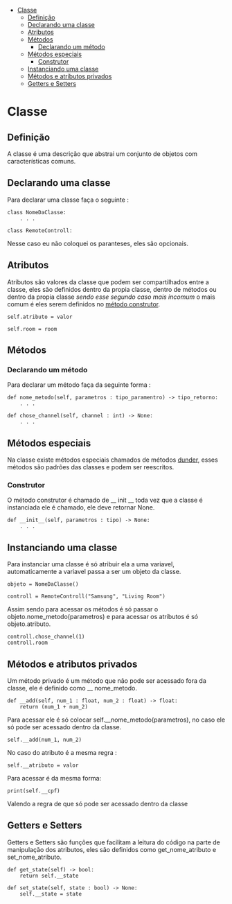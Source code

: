 - [Classe](#classe)
  - [Definição](#definição)
  - [Declarando uma classe](#declarando-uma-classe)
  - [Atributos](#atributos)
  - [Métodos](#métodos)
    - [Declarando um método](#declarando-um-método)
  - [Métodos especiais](#métodos-especiais)
    - [Construtor](#construtor)
  - [Instanciando uma classe](#instanciando-uma-classe)
  - [Métodos e atributos privados](#métodos-e-atributos-privados)
  - [Getters e Setters](#getters-e-setters)
  
# Classe

## Definição

A classe é uma descrição que abstrai um conjunto de objetos com características comuns.

## Declarando uma classe

Para declarar uma classe faça o seguinte : 

    class NomeDaClasse:
        . . .

    class RemoteControll:

Nesse caso eu não coloquei os paranteses, eles são opcionais.

## Atributos

Atributos são valores da classe que podem ser compartilhados entre a classe, eles são definidos dentro da propia classe, dentro de métodos ou dentro da propia classe *sendo esse segundo caso mais incomum* o mais comum é eles serem definidos no [método construtor](#construtor).

    self.atributo = valor

    self.room = room

## Métodos

### Declarando um método

Para declarar um método faça da seguinte forma :

    def nome_metodo(self, parametros : tipo_paramentro) -> tipo_retorno:
        . . .

    def chose_channel(self, channel : int) -> None:
        . . .

## Métodos especiais

Na classe existe métodos especiais chamados de métodos [dunder](https://www.geeksforgeeks.org/dunder-magic-methods-python/), esses métodos são padrões das classes e podem ser reescritos.

### Construtor

O método construtor é chamado de __ init __ toda vez que a classe é instanciada ele é chamado, ele deve retornar None.

    def __init__(self, parametros : tipo) -> None:
        . . .

## Instanciando uma classe

Para instanciar uma classe é só atribuir ela a uma variavel, automaticamente a variavel passa a ser um objeto da classe.

    objeto = NomeDaClasse()

    controll = RemoteControll("Samsung", "Living Room")

Assim sendo para acessar os métodos é só passar o objeto.nome_metodo(parametros) e para acessar os atributos é só objeto.atributo.

    controll.chose_channel(1)
    controll.room

## Métodos e atributos privados

Um método privado é um método que não pode ser acessado fora da classe, ele é definido como __ nome_metodo.

    def __add(self, num_1 : float, num_2 : float) -> float:
        return (num_1 + num_2)

Para acessar ele é só colocar self.__nome_metodo(parametros), no caso ele só pode ser acessado dentro da classe.

    self.__add(num_1, num_2)

No caso do atributo é a mesma regra :

    self.__atributo = valor

Para acessar é da mesma forma:

    print(self.__cpf)

Valendo a regra de que só pode ser acessado dentro da classe

## Getters e Setters

Getters e Setters são funções que facilitam a leitura do código na parte de manipulação dos atributos, eles são definidos como  get_nome_atributo e set_nome_atributo.

    def get_state(self) -> bool:
        return self.__state

    def set_state(self, state : bool) -> None:
        self.__state = state